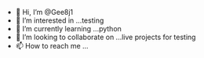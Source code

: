 - 👋 Hi, I’m @Gee8j1
- 👀 I’m interested in ...testing
- 🌱 I’m currently learning ...python 
- 💞️ I’m looking to collaborate on ...live projects for testing
- 📫 How to reach me ...

<!---
Gee8j1/Gee8j1 is a ✨ special ✨ repository because its `README.md` (this file) appears on your GitHub profile.
You can click the Preview link to take a look at your changes.
--->
